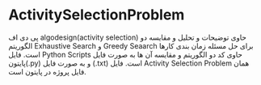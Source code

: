# ActivitySelectionProblem
<div dir=”rtl”>

پی دی اف algodesign(activity selection) حاوی توضیحات و تحلیل و مقایسه دو الگوریتم Exhaustive Search  و Greedy Seaarch  برای حل مسئله زمان بندی کارها است. فایل Python Scripts حاوی کد دو الگوریتم و مقایسه آن ها به صورت فایل پایتون(.py) و به صورت فایل (.txt) است. فایل Activity Selection Problem همان فایل پروژه در پایتون است.
	

</div>
